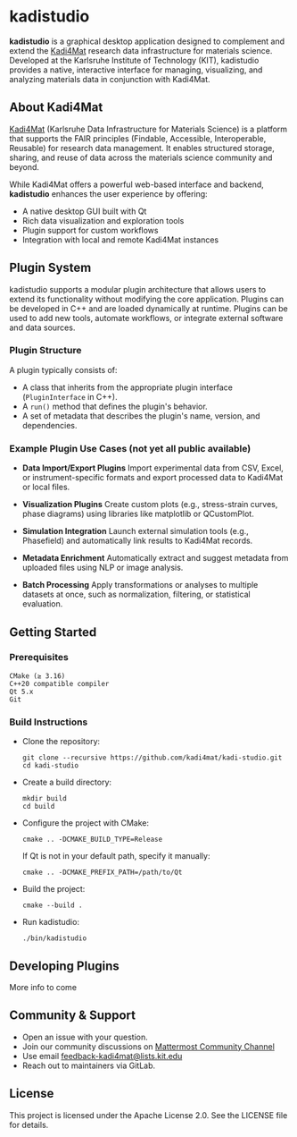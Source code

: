 # kadistudio

**kadistudio** is a graphical desktop application designed to complement and extend the [Kadi4Mat](https://kadi.iam.kit.edu/) research data infrastructure for materials science. Developed at the Karlsruhe Institute of Technology (KIT), kadistudio provides a native, interactive interface for managing, visualizing, and analyzing materials data in conjunction with Kadi4Mat.

## About Kadi4Mat

[Kadi4Mat](https://kadi.iam.kit.edu/) (Karlsruhe Data Infrastructure for Materials Science) is a platform that supports the FAIR principles (Findable, Accessible, Interoperable, Reusable) for research data management. It enables structured storage, sharing, and reuse of data across the materials science community and beyond.

While Kadi4Mat offers a powerful web-based interface and backend, **kadistudio** enhances the user experience by offering:

- A native desktop GUI built with Qt
- Rich data visualization and exploration tools
- Plugin support for custom workflows
- Integration with local and remote Kadi4Mat instances

## Plugin System

kadistudio supports a modular plugin architecture that allows users to extend its functionality without modifying the core application.
Plugins can be developed in C++ and are loaded dynamically at runtime.
Plugins can be used to add new tools, automate workflows, or integrate external software and data sources.

### Plugin Structure

A plugin typically consists of:

- A class that inherits from the appropriate plugin interface (`PluginInterface` in C++).
- A `run()` method that defines the plugin's behavior.
- A set of metadata that describes the plugin's name, version, and dependencies.

### Example Plugin Use Cases (not yet all public available)

- **Data Import/Export Plugins**
  Import experimental data from CSV, Excel, or instrument-specific formats and export processed data to Kadi4Mat or local files.

- **Visualization Plugins**
  Create custom plots (e.g., stress-strain curves, phase diagrams) using libraries like matplotlib or QCustomPlot.

- **Simulation Integration**
  Launch external simulation tools (e.g., Phasefield) and automatically link results to Kadi4Mat records.

- **Metadata Enrichment**
  Automatically extract and suggest metadata from uploaded files using NLP or image analysis.

- **Batch Processing**
  Apply transformations or analyses to multiple datasets at once, such as normalization, filtering, or statistical evaluation.

## Getting Started

### Prerequisites

    CMake (≥ 3.16)
    C++20 compatible compiler
    Qt 5.x
    Git

### Build Instructions

  - Clone the repository:

    ```
    git clone --recursive https://github.com/kadi4mat/kadi-studio.git
    cd kadi-studio
    ```

  - Create a build directory:

    ```
    mkdir build
    cd build
    ```

  - Configure the project with CMake:

    ```
    cmake .. -DCMAKE_BUILD_TYPE=Release
    ```

    If Qt is not in your default path, specify it manually:

    ```
    cmake .. -DCMAKE_PREFIX_PATH=/path/to/Qt
    ```

  - Build the project:

    ```
    cmake --build .
    ```

  - Run kadistudio:

    ```
    ./bin/kadistudio
    ```

## Developing Plugins

  More info to come

## Community & Support

- Open an issue with your question.
- Join our community discussions on [Mattermost Community Channel](https://mattermost.hzdr.de/kadi4mat-community)
- Use email [feedback-kadi4mat@lists.kit.edu](mailto:feedback-kadi4mat@lists.kit.edu)
- Reach out to maintainers via GitLab.

## License

This project is licensed under the Apache License 2.0. See the LICENSE file for details.
